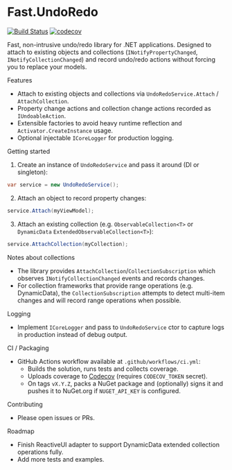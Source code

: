 # Fast.UndoRedo

[![Build Status](https://github.com/MabinogiCode/Fast.UndoRedo/actions/workflows/ci.yml/badge.svg?branch=master)](https://github.com/MabinogiCode/Fast.UndoRedo/actions/workflows/ci.yml)
[![codecov](https://codecov.io/gh/MabinogiCode/Fast.UndoRedo/branch/master/graph/badge.svg)](https://app.codecov.io/gh/MabinogiCode/Fast.UndoRedo)

Fast, non-intrusive undo/redo library for .NET applications. Designed to attach to existing objects and collections (`INotifyPropertyChanged`, `INotifyCollectionChanged`) and record undo/redo actions without forcing you to replace your models.

Features
- Attach to existing objects and collections via `UndoRedoService.Attach` / `AttachCollection`.
- Property change actions and collection change actions recorded as `IUndoableAction`.
- Extensible factories to avoid heavy runtime reflection and `Activator.CreateInstance` usage.
- Optional injectable `ICoreLogger` for production logging.

Getting started
1. Create an instance of `UndoRedoService` and pass it around (DI or singleton):

```csharp
var service = new UndoRedoService();
```

2. Attach an object to record property changes:

```csharp
service.Attach(myViewModel);
```

3. Attach an existing collection (e.g. `ObservableCollection<T>` or `DynamicData` `ExtendedObservableCollection<T>`):

```csharp
service.AttachCollection(myCollection);
```

Notes about collections
- The library provides `AttachCollection`/`CollectionSubscription` which observes `INotifyCollectionChanged` events and records changes.
- For collection frameworks that provide range operations (e.g. DynamicData), the `CollectionSubscription` attempts to detect multi-item changes and will record range operations when possible.

Logging
- Implement `ICoreLogger` and pass to `UndoRedoService` ctor to capture logs in production instead of debug output.

CI / Packaging
- GitHub Actions workflow available at `.github/workflows/ci.yml`:
  - Builds the solution, runs tests and collects coverage.
  - Uploads coverage to [Codecov](https://app.codecov.io/gh/MabinogiCode/Fast.UndoRedo) (requires `CODECOV_TOKEN` secret).
  - On tags `vX.Y.Z`, packs a NuGet package and (optionally) signs it and pushes it to NuGet.org if `NUGET_API_KEY` is configured.

Contributing
- Please open issues or PRs.

Roadmap
- Finish ReactiveUI adapter to support DynamicData extended collection operations fully.
- Add more tests and examples.
